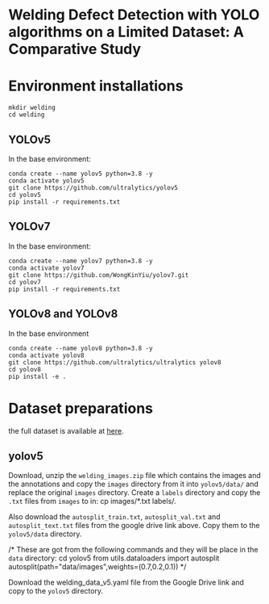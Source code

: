 # Welding Defect Detection with YOLO algorithms on a Limited Dataset: A Comparative Study

# Environment installations

```
mkdir welding
cd welding
```

## YOLOv5
In the base environment:
```
conda create --name yolov5 python=3.8 -y
conda activate yolov5
git clone https://github.com/ultralytics/yolov5
cd yolov5
pip install -r requirements.txt
```

## YOLOv7
In the base environment:
```
conda create --name yolov7 python=3.8 -y
conda activate yolov7
git clone https://github.com/WongKinYiu/yolov7.git
cd yolov7
pip install -r requirements.txt
```

## YOLOv8 and YOLOv8
In the base environment
```
conda create --name yolov8 python=3.8 -y
conda activate yolov8
git clone https://github.com/ultralytics/ultralytics yolov8
cd yolov8
pip install -e .
```

# Dataset preparations
the full dataset is available at [here](https://drive.google.com/file/d/1GrHhiCdmRnXbXEyWrLGfGGD0eS3YwDUb/view?usp=sharing).

## yolov5
Download, unzip the `welding_images.zip` file
which contains the images and the annotations and copy the `images` directory from it
into `yolov5/data/` and replace the original `images` directory.
Create a `labels` directory and copy the `.txt` files from `images` to in:
cp images/*.txt labels/.

Also download the `autosplit_train.txt`, `autosplit_val.txt` and `autosplit_text.txt` files
from the google drive link above. Copy them to the `yolov5/data` directory.

/*
These are got from the following commands and they will be place in the `data` directory:
cd yolov5
from utils.dataloaders import autosplit
autosplit(path="data/images",weights=(0.7,0.2,0.1))
*/

Download the welding_data_v5.yaml file from the Google Drive link and copy to the `yolov5` directory.
 
